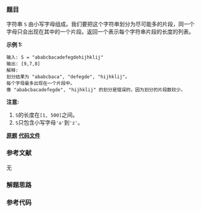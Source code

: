 ### 题目
字符串 `S` 由小写字母组成。我们要把这个字符串划分为尽可能多的片段，同一个字母只会出现在其中的一个片段。返回一个表示每个字符串片段的长度的列表。

**示例 1:**

    
    
    输入: S = "ababcbacadefegdehijhklij"
    输出: [9,7,8]
    解释:
    划分结果为 "ababcbaca", "defegde", "hijhklij"。
    每个字母最多出现在一个片段中。
    像 "ababcbacadefegde", "hijhklij" 的划分是错误的，因为划分的片段数较少。
    

**注意:**

  1. `S`的长度在`[1, 500]`之间。
  2. `S`只包含小写字母`'a'`到`'z'`。

 **[原题](https://leetcode-cn.com/problems/partition-labels/)**    **[代码文件]()**


### 参考文献
无

### 解题思路




### 参考代码

```go


```





